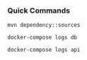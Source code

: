 ### Quick Commands

```
mvn dependency::sources
```

```
docker-compose logs db
```

```
docker-compose logs api
```
